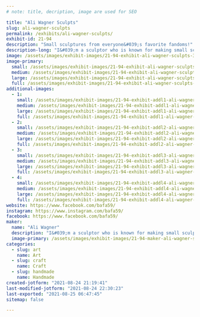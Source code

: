 ```yaml
---
# note: title, decription, image are used for SEO

title: "Ali Wagner Sculpts"
slug: ali-wagner-sculpts
permalink: /exhibits/ali-wagner-sculpts/
exhibit-id: 21-94
description: "Small sculptures from everyone&#039;s favorite fandoms!"
description-long: "I&#039;m a sculptor who is known for making small sculptures from everyone&#039;s favorite fandoms. All my work is hand sculpted, then are molded and cast in plastic resin, and then hand painted. They&#039;re perfect for bringing a little joy to the little spaces in your home that could use some fun and color. I love having the chance to share my sculptures with people who are interested in how it&#039;s all made!"
image: /assets/images/exhibit-images/21-94-exhibit-ali-wagner-sculpts-39162765-2130916267149767-4411838407005700096-n-large.jpg
image-primary: 
  small: /assets/images/exhibit-images/21-94-exhibit-ali-wagner-sculpts-39162765-2130916267149767-4411838407005700096-n-small.jpg
  medium: /assets/images/exhibit-images/21-94-exhibit-ali-wagner-sculpts-39162765-2130916267149767-4411838407005700096-n-medium.jpg
  large: /assets/images/exhibit-images/21-94-exhibit-ali-wagner-sculpts-39162765-2130916267149767-4411838407005700096-n-large.jpg
  full: /assets/images/exhibit-images/21-94-exhibit-ali-wagner-sculpts-39162765-2130916267149767-4411838407005700096-n-full.jpg
additional-images: 
  - 1:
    small: /assets/images/exhibit-images/21-94-exhibit-addl1-ali-wagner-sculpts-123406099-2722000444708010-5665664646729402847-n-small.jpg
    medium: /assets/images/exhibit-images/21-94-exhibit-addl1-ali-wagner-sculpts-123406099-2722000444708010-5665664646729402847-n-medium.jpg
    large: /assets/images/exhibit-images/21-94-exhibit-addl1-ali-wagner-sculpts-123406099-2722000444708010-5665664646729402847-n-large.jpg
    full: /assets/images/exhibit-images/21-94-exhibit-addl1-ali-wagner-sculpts-123406099-2722000444708010-5665664646729402847-n-full.jpg
  - 2:
    small: /assets/images/exhibit-images/21-94-exhibit-addl2-ali-wagner-sculpts-224742916-2939856646255721-6137208277736253268-n-small.jpg
    medium: /assets/images/exhibit-images/21-94-exhibit-addl2-ali-wagner-sculpts-224742916-2939856646255721-6137208277736253268-n-medium.jpg
    large: /assets/images/exhibit-images/21-94-exhibit-addl2-ali-wagner-sculpts-224742916-2939856646255721-6137208277736253268-n-large.jpg
    full: /assets/images/exhibit-images/21-94-exhibit-addl2-ali-wagner-sculpts-224742916-2939856646255721-6137208277736253268-n-full.jpg
  - 3:
    small: /assets/images/exhibit-images/21-94-exhibit-addl3-ali-wagner-sculpts-46514464-2187085821532811-1753442418889326592-o-small.jpg
    medium: /assets/images/exhibit-images/21-94-exhibit-addl3-ali-wagner-sculpts-46514464-2187085821532811-1753442418889326592-o-medium.jpg
    large: /assets/images/exhibit-images/21-94-exhibit-addl3-ali-wagner-sculpts-46514464-2187085821532811-1753442418889326592-o-large.jpg
    full: /assets/images/exhibit-images/21-94-exhibit-addl3-ali-wagner-sculpts-46514464-2187085821532811-1753442418889326592-o-full.jpg
  - 4:
    small: /assets/images/exhibit-images/21-94-exhibit-addl4-ali-wagner-sculpts-70b3f8117d36ef5eba15950cfb7506b1-small.jpg
    medium: /assets/images/exhibit-images/21-94-exhibit-addl4-ali-wagner-sculpts-70b3f8117d36ef5eba15950cfb7506b1-medium.jpg
    large: /assets/images/exhibit-images/21-94-exhibit-addl4-ali-wagner-sculpts-70b3f8117d36ef5eba15950cfb7506b1-large.jpg
    full: /assets/images/exhibit-images/21-94-exhibit-addl4-ali-wagner-sculpts-70b3f8117d36ef5eba15950cfb7506b1-full.jpg
website: https://www.facebook.com/bafa59/
instagram: https://www.instagram.com/bafa59/
facebook: https://www.facebook.com/bafa59/
maker: 
  name: "Ali Wagner"
  description: "I&#039;m a sculptor who is known for making small sculptures from everyone&#039;s favorite fandoms. All my work is hand sculpted, then are molded and cast in plastic resin, and then hand painted. They&#039;re perfect for bringing a little joy to the little spaces in your home that could use some fun and color. I love having the chance to share my sculptures with people who are interested in how it&#039;s all made!"
  image-primary: /assets/images/exhibit-images/21-94-maker-ali-wagner-sculpts-44846077-2172485049659555-3873548257422475264-o-medium.jpg
categories: 
  - slug: art
    name: Art
  - slug: craft
    name: Craft
  - slug: handmade
    name: Handmade
created-jotform: "2021-08-24 21:19:41"
last-modified-jotform: "2021-08-24 22:30:23"
last-exported: "2021-08-25 06:47:45"
sitemap: false

---
```

